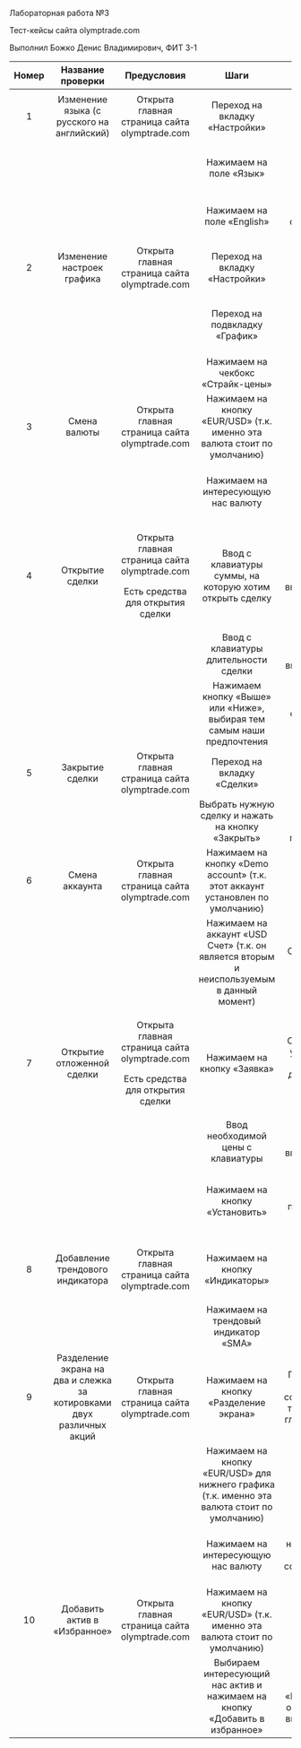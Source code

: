 ﻿Лабораторная работа №3

Тест-кейсы сайта olymptrade.com

Выполнил Божко Денис Владимирович, ФИТ 3-1

|Номер|Название проверки|Предусловия|Шаги|Ожидаемый результат|Результат|
| :-: | :-: | :-: | :-: | :-: | :-: |
|1|Изменение языка (с русского на английский)|Открыта главная страница сайта olymptrade.com|<p>Переход на вкладку «Настройки»</p><p></p>|<p>Открывается вкладка с настройками</p><p></p>|Положительный|
||||Нажимаем на поле «Язык»|Открывается список с доступными языками||
||||Нажимаем на поле «English»|Перезагрузка страницы и смена языка на английский||
|2|Изменение настроек графика|Открыта главная страница сайта olymptrade.com|<p>Переход на вкладку «Настройки»</p><p></p>|<p>Открывается вкладка с настройками</p><p></p>|Положительный|
||||Переход на подвкладку «График»|Открывается подраздел с опциями изменения графика||
||||Нажимаем на чекбокс «Страйк-цены»|На графике отображаются страйк-цены||
|3|Смена валюты|<p>Открыта главная страница сайта olymptrade.com</p><p></p>|Нажимаем на кнопку «EUR/USD» (т.к. именно эта валюта стоит по умолчанию)|Открывается вкладка с активами|Положительный|
||||Нажимаем на интересующую нас валюту|Перезагрузка страницы, обновление графика и котировок||
|4|Открытие сделки|<p>Открыта главная страница сайта olymptrade.com</p><p>Есть средства для открытия сделки</p>|Ввод с клавиатуры суммы, на которую хотим открыть сделку|В поле ввода появляется введенная сумма|Положительный|
||||Ввод с клавиатуры длительности сделки|В поле ввода появляется введенное время||
||||Нажимаем кнопку «Выше» или «Ниже», выбирая тем самым наши предпочтения|Сделка фиксируется и отправляется в раздел «Активные»||
|5|Закрытие сделки|Открыта главная страница сайта olymptrade.com|Переход на вкладку «Сделки»|Открывается вкладка со сделками|Положительный|
||||Выбрать нужную сделку и нажать на кнопку «Закрыть»|Сделка закрывается, фиксируется прибыль/убыль||
|6|Смена аккаунта|Открыта главная страница сайта olymptrade.com|Нажимаем на кнопку «Demo account» (т.к. этот аккаунт установлен по умолчанию)|Открывается вкладка с имеющимися аккаунтами|Положительный|
||||Нажимаем на аккаунт «USD Счет» (т.к. он является вторым и неиспользуемым в данный момент)|Смена аккаунта, изменение баланса||
|7|Открытие отложенной сделки|<p>Открыта главная страница сайта olymptrade.com</p><p>Есть средства для открытия сделки</p>|Нажимаем на кнопку «Заявка»|Открытие окна с установлением характеристик для отложенной сделки|Положительный|
||||Ввод необходимой цены с клавиатуры|В поле ввода появляется введенная сумма||
||||Нажимаем на кнопку «Установить»|Открытие отложенной сделки, появление ее во вкладке «Активные»||
|8|Добавление трендового индикатора|<p>Открыта главная страница сайта olymptrade.com</p><p></p>|Нажимаем на кнопку «Индикаторы»|Открытие вкладки с трендовыми индикаторами|Положительный|
||||Нажимаем на трендовый индикатор «SMA»|Добавление трендового индикатора на графике||
|9|Разделение экрана на два и слежка за котировками двух различных акций|<p>Открыта главная страница сайта olymptrade.com</p><p></p>|Нажимаем на кнопку «Разделение экрана»|Появляется еще один график, соответствующий тому, что был на главной странице|Положительный|
||||Нажимаем на кнопку «EUR/USD» для нижнего графика (т.к. именно эта валюта стоит по умолчанию)|Открывается вкладка с активами||
||||Нажимаем на интересующую нас валюту|Изменение нижнего графика на другой, соответствующий нашей валюте||
|10|Добавить актив в «Избранное»|<p>Открыта главная страница сайта olymptrade.com</p><p></p>|Нажимаем на кнопку «EUR/USD» (т.к. именно эта валюта стоит по умолчанию)|Открывается вкладка с активами|Положительный|
||||Выбираем интересующий нас актив и нажимаем на кнопку «Добавить в избранное»|Появляется список «Избранное», где оказывается наш выбранный актив||

